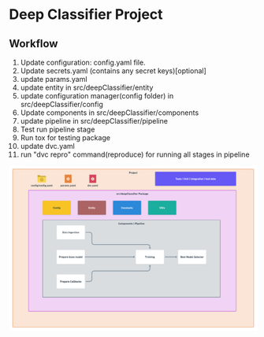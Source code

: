 # Deep Classifier Project

## Workflow

1. Update configuration: config.yaml file.
2. Update secrets.yaml (contains any secret keys)[optional]
3. update params.yaml
4. update entity in src/deepClassifier/entity
5. update configuration manager(config folder) in src/deepClassifier/config
6. Update components in src/deepClassifier/components
7. update pipeline in src/deepClassifier/pipeline
8. Test run pipeline stage
9. Run tox for testing package
10. update dvc.yaml
11. run "dvc repro" command(reproduce) for running all stages in pipeline

![img](https://raw.githubusercontent.com/Vikaslakkacs/Deep_classifier/4a93274b8f2140c657e37646c6ec747c9d975451/docs/images/Data%20Ingestion%402x%20(1).png)